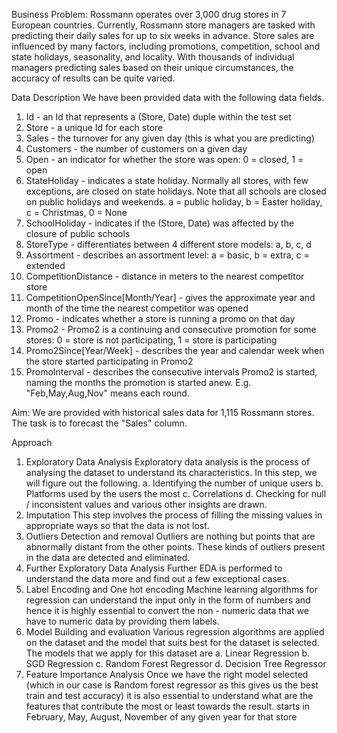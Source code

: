 Business Problem:
Rossmann operates over 3,000 drug stores in 7 European countries. Currently, Rossmann
store managers are tasked with predicting their daily sales for up to six weeks in advance.
Store sales are influenced by many factors, including promotions, competition, school and
state holidays, seasonality, and locality. With thousands of individual managers predicting
sales based on their unique circumstances, the accuracy of results can be quite varied.


Data Description
We have been provided data with the following data fields.
1. Id - an Id that represents a (Store, Date) duple within the test set
2. Store - a unique Id for each store
3. Sales - the turnover for any given day (this is what you are predicting)
4. Customers - the number of customers on a given day
5. Open - an indicator for whether the store was open: 0 = closed, 1 = open
6. StateHoliday - indicates a state holiday. Normally all stores, with few exceptions, are
closed on state holidays. Note that all schools are closed on public holidays and
weekends. a = public holiday, b = Easter holiday, c = Christmas, 0 = None
7. SchoolHoliday - indicates if the (Store, Date) was affected by the closure of public
schools
8. StoreType - differentiates between 4 different store models: a, b, c, d
9. Assortment - describes an assortment level: a = basic, b = extra, c = extended
10. CompetitionDistance - distance in meters to the nearest competitor store
11. CompetitionOpenSince[Month/Year] - gives the approximate year and month of the
time the nearest competitor was opened
12. Promo - indicates whether a store is running a promo on that day
13. Promo2 - Promo2 is a continuing and consecutive promotion for some stores: 0 =
store is not participating, 1 = store is participating
14. Promo2Since[Year/Week] - describes the year and calendar week when the store
started participating in Promo2
15. PromoInterval - describes the consecutive intervals Promo2 is started, naming the
months the promotion is started anew. E.g. "Feb,May,Aug,Nov" means each round.

Aim:
We are provided with historical sales data for 1,115 Rossmann stores. The task is to
forecast the "Sales" column.

Approach
1. Exploratory Data Analysis
Exploratory data analysis is the process of analysing the dataset to understand its
characteristics. In this step, we will figure out the following.
a. Identifying the number of unique users
b. Platforms used by the users the most
c. Correlations
d. Checking for null / inconsistent values and various other insights are drawn.
2. Imputation
This step involves the process of filling the missing values in appropriate ways so
that the data is not lost.
3. Outliers Detection and removal
Outliers are nothing but points that are abnormally distant from the other points.
These kinds of outliers present in the data are detected and eliminated.
4. Further Exploratory Data Analysis
Further EDA is performed to understand the data more and find out a few exceptional
cases.
5. Label Encoding and One hot encoding
Machine learning algorithms for regression can understand the input only in the form
of numbers and hence it is highly essential to convert the non - numeric data that we
have to numeric data by providing them labels.
6. Model Building and evaluation
Various regression algorithms are applied on the dataset and the model that suits
best for the dataset is selected. The models that we apply for this dataset are
a. Linear Regression
b. SGD Regression
c. Random Forest Regressor
d. Decision Tree Regressor
7. Feature Importance Analysis
Once we have the right model selected (which in our case is Random forest
regressor as this gives us the best train and test accuracy) it is also essential to
understand what are the features that contribute the most or least towards the result.
starts in February, May, August, November of any given year for that store
